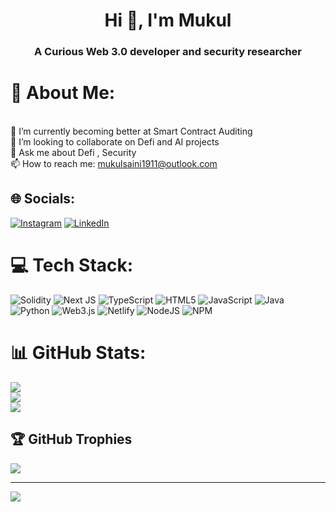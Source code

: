 <h1 align="center">Hi 👋, I'm Mukul</h1>
<h3 align="center">A Curious Web 3.0 developer and security researcher</h3>

# 💫 About Me:
<br> 🌱 I’m currently becoming better at Smart Contract Auditing<br> 👯 I’m looking to collaborate on Defi and AI projects<br> 💬 Ask me about Defi , Security<br> 📫 How to reach me: mukulsaini1911@outlook.com


## 🌐 Socials:
[![Instagram](https://img.shields.io/badge/Instagram-%23E4405F.svg?logo=Instagram&logoColor=white)](https://instagram.com/saini._.mukul) [![LinkedIn](https://img.shields.io/badge/LinkedIn-%230077B5.svg?logo=linkedin&logoColor=white)](https://linkedin.com/in/mukulsaini1911) 

# 💻 Tech Stack:
![Solidity](https://img.shields.io/badge/Solidity-%23363636.svg?style=for-the-badge&logo=solidity&logoColor=white) ![Next JS](https://img.shields.io/badge/Next-black?style=for-the-badge&logo=next.js&logoColor=white) ![TypeScript](https://img.shields.io/badge/typescript-%23007ACC.svg?style=for-the-badge&logo=typescript&logoColor=white) ![HTML5](https://img.shields.io/badge/html5-%23E34F26.svg?style=for-the-badge&logo=html5&logoColor=white) ![JavaScript](https://img.shields.io/badge/javascript-%23323330.svg?style=for-the-badge&logo=javascript&logoColor=%23F7DF1E) ![Java](https://img.shields.io/badge/java-%23ED8B00.svg?style=for-the-badge&logo=openjdk&logoColor=white) ![Python](https://img.shields.io/badge/python-3670A0?style=for-the-badge&logo=python&logoColor=ffdd54)   ![Web3.js](https://img.shields.io/badge/web3.js-F16822?style=for-the-badge&logo=web3.js&logoColor=white)  ![Netlify](https://img.shields.io/badge/netlify-%23000000.svg?style=for-the-badge&logo=netlify&logoColor=#00C7B7) ![NodeJS](https://img.shields.io/badge/node.js-6DA55F?style=for-the-badge&logo=node.js&logoColor=white) ![NPM](https://img.shields.io/badge/NPM-%23CB3837.svg?style=for-the-badge&logo=npm&logoColor=white)
# 📊 GitHub Stats:
![](https://github-readme-stats.vercel.app/api?username=sainimukul1911&theme=dark&hide_border=true&include_all_commits=false&count_private=false)<br/>
![](https://github-readme-streak-stats.herokuapp.com/?user=sainimukul1911&theme=dark&hide_border=true)<br/>
![](https://github-readme-stats.vercel.app/api/top-langs/?username=sainimukul1911&theme=dark&hide_border=true&include_all_commits=false&count_private=false&layout=compact)

## 🏆 GitHub Trophies
![](https://github-profile-trophy.vercel.app/?username=sainimukul1911&theme=matrix&no-frame=false&no-bg=false&margin-w=4)

---
[![](https://visitcount.itsvg.in/api?id=sainimukul1911&icon=0&color=0)](https://visitcount.itsvg.in)

<!-- Proudly created with GPRM ( https://gprm.itsvg.in ) -->
